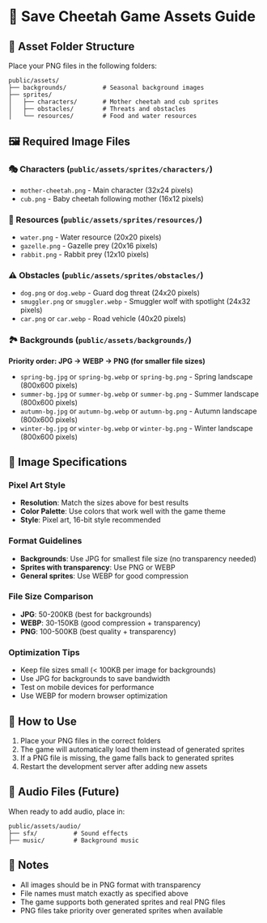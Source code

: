 # 🎨 Save Cheetah Game Assets Guide

## 📁 Asset Folder Structure

Place your PNG files in the following folders:

```
public/assets/
├── backgrounds/          # Seasonal background images
├── sprites/
│   ├── characters/       # Mother cheetah and cub sprites
│   ├── obstacles/        # Threats and obstacles
│   └── resources/        # Food and water resources
```

## 🖼️ Required Image Files

### 🎭 Characters (`public/assets/sprites/characters/`)
- `mother-cheetah.png` - Main character (32x24 pixels)
- `cub.png` - Baby cheetah following mother (16x12 pixels)

### 🌿 Resources (`public/assets/sprites/resources/`)
- `water.png` - Water resource (20x20 pixels)
- `gazelle.png` - Gazelle prey (20x16 pixels)
- `rabbit.png` - Rabbit prey (12x10 pixels)

### ⚠️ Obstacles (`public/assets/sprites/obstacles/`)
- `dog.png` or `dog.webp` - Guard dog threat (24x20 pixels)
- `smuggler.png` or `smuggler.webp` - Smuggler wolf with spotlight (24x32 pixels)
- `car.png` or `car.webp` - Road vehicle (40x20 pixels)

### 🏞️ Backgrounds (`public/assets/backgrounds/`)
**Priority order: JPG → WEBP → PNG (for smaller file sizes)**
- `spring-bg.jpg` or `spring-bg.webp` or `spring-bg.png` - Spring landscape (800x600 pixels)
- `summer-bg.jpg` or `summer-bg.webp` or `summer-bg.png` - Summer landscape (800x600 pixels)
- `autumn-bg.jpg` or `autumn-bg.webp` or `autumn-bg.png` - Autumn landscape (800x600 pixels)
- `winter-bg.jpg` or `winter-bg.webp` or `winter-bg.png` - Winter landscape (800x600 pixels)

## 📐 Image Specifications

### Pixel Art Style
- **Resolution**: Match the sizes above for best results
- **Color Palette**: Use colors that work well with the game theme
- **Style**: Pixel art, 16-bit style recommended

### Format Guidelines
- **Backgrounds**: Use JPG for smallest file size (no transparency needed)
- **Sprites with transparency**: Use PNG or WEBP
- **General sprites**: Use WEBP for good compression

### File Size Comparison
- **JPG**: 50-200KB (best for backgrounds)
- **WEBP**: 30-150KB (good compression + transparency)
- **PNG**: 100-500KB (best quality + transparency)

### Optimization Tips
- Keep file sizes small (< 100KB per image for backgrounds)
- Use JPG for backgrounds to save bandwidth
- Test on mobile devices for performance
- Use WEBP for modern browser optimization

## 🔧 How to Use

1. Place your PNG files in the correct folders
2. The game will automatically load them instead of generated sprites
3. If a PNG file is missing, the game falls back to generated sprites
4. Restart the development server after adding new assets

## 🎵 Audio Files (Future)

When ready to add audio, place in:
```
public/assets/audio/
├── sfx/          # Sound effects
├── music/        # Background music
```

## 📝 Notes

- All images should be in PNG format with transparency
- File names must match exactly as specified above
- The game supports both generated sprites and real PNG files
- PNG files take priority over generated sprites when available